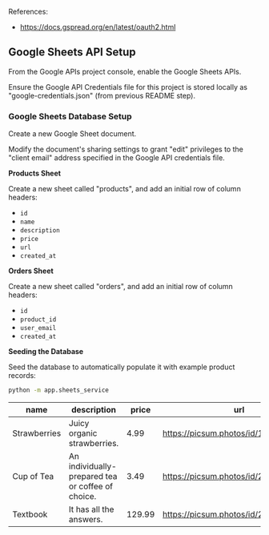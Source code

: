 References:

  + https://docs.gspread.org/en/latest/oauth2.html


## Google Sheets API Setup

From the Google APIs project console, enable the Google Sheets APIs.

Ensure the Google API Credentials file for this project is stored locally as "google-credentials.json" (from previous README step).

### Google Sheets Database Setup

Create a new Google Sheet document.

Modify the document's sharing settings to grant "edit" privileges to the "client email" address specified in the Google API credentials file.

**Products Sheet**

Create a new sheet called "products", and add an initial row of column headers:
  + `id`
  + `name`
  + `description`
  + `price`
  + `url`
  + `created_at`

**Orders Sheet**

Create a new sheet called "orders", and add an initial row of column headers:

  + `id`
  + `product_id`
  + `user_email`
  + `created_at`


**Seeding the Database**

Seed the database to automatically populate it with example product records:


```sh
python -m app.sheets_service
```

name | description | price | url
--- | --- | --- | ---
Strawberries | Juicy organic strawberries. | 4.99 | https://picsum.photos/id/1080/360/200
Cup of Tea | An individually-prepared tea or coffee of choice. | 3.49 | https://picsum.photos/id/225/360/200
Textbook | It has all the answers. | 129.99 | https://picsum.photos/id/24/360/200
